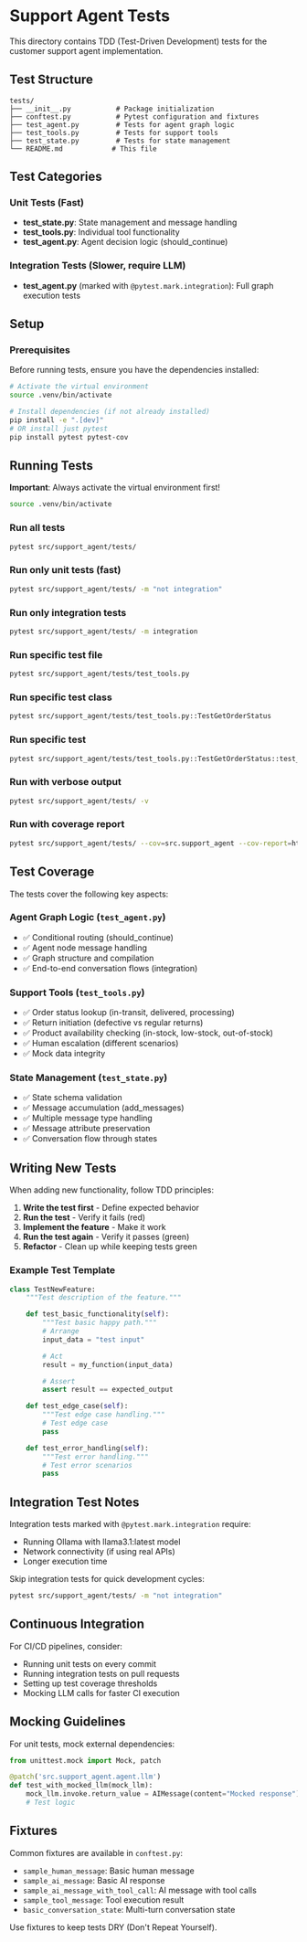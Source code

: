# Support Agent Tests

This directory contains TDD (Test-Driven Development) tests for the customer support agent implementation.

## Test Structure

```
tests/
├── __init__.py           # Package initialization
├── conftest.py           # Pytest configuration and fixtures
├── test_agent.py         # Tests for agent graph logic
├── test_tools.py         # Tests for support tools
├── test_state.py         # Tests for state management
└── README.md            # This file
```

## Test Categories

### Unit Tests (Fast)
- **test_state.py**: State management and message handling
- **test_tools.py**: Individual tool functionality
- **test_agent.py**: Agent decision logic (should_continue)

### Integration Tests (Slower, require LLM)
- **test_agent.py** (marked with `@pytest.mark.integration`): Full graph execution tests

## Setup

### Prerequisites

Before running tests, ensure you have the dependencies installed:

```bash
# Activate the virtual environment
source .venv/bin/activate

# Install dependencies (if not already installed)
pip install -e ".[dev]"
# OR install just pytest
pip install pytest pytest-cov
```

## Running Tests

**Important**: Always activate the virtual environment first!

```bash
source .venv/bin/activate
```

### Run all tests
```bash
pytest src/support_agent/tests/
```

### Run only unit tests (fast)
```bash
pytest src/support_agent/tests/ -m "not integration"
```

### Run only integration tests
```bash
pytest src/support_agent/tests/ -m integration
```

### Run specific test file
```bash
pytest src/support_agent/tests/test_tools.py
```

### Run specific test class
```bash
pytest src/support_agent/tests/test_tools.py::TestGetOrderStatus
```

### Run specific test
```bash
pytest src/support_agent/tests/test_tools.py::TestGetOrderStatus::test_get_order_status_in_transit
```

### Run with verbose output
```bash
pytest src/support_agent/tests/ -v
```

### Run with coverage report
```bash
pytest src/support_agent/tests/ --cov=src.support_agent --cov-report=html
```

## Test Coverage

The tests cover the following key aspects:

### Agent Graph Logic (`test_agent.py`)
- ✅ Conditional routing (should_continue)
- ✅ Agent node message handling
- ✅ Graph structure and compilation
- ✅ End-to-end conversation flows (integration)

### Support Tools (`test_tools.py`)
- ✅ Order status lookup (in-transit, delivered, processing)
- ✅ Return initiation (defective vs regular returns)
- ✅ Product availability checking (in-stock, low-stock, out-of-stock)
- ✅ Human escalation (different scenarios)
- ✅ Mock data integrity

### State Management (`test_state.py`)
- ✅ State schema validation
- ✅ Message accumulation (add_messages)
- ✅ Multiple message type handling
- ✅ Message attribute preservation
- ✅ Conversation flow through states

## Writing New Tests

When adding new functionality, follow TDD principles:

1. **Write the test first** - Define expected behavior
2. **Run the test** - Verify it fails (red)
3. **Implement the feature** - Make it work
4. **Run the test again** - Verify it passes (green)
5. **Refactor** - Clean up while keeping tests green

### Example Test Template

```python
class TestNewFeature:
    """Test description of the feature."""

    def test_basic_functionality(self):
        """Test basic happy path."""
        # Arrange
        input_data = "test input"

        # Act
        result = my_function(input_data)

        # Assert
        assert result == expected_output

    def test_edge_case(self):
        """Test edge case handling."""
        # Test edge case
        pass

    def test_error_handling(self):
        """Test error handling."""
        # Test error scenarios
        pass
```

## Integration Test Notes

Integration tests marked with `@pytest.mark.integration` require:
- Running Ollama with llama3.1:latest model
- Network connectivity (if using real APIs)
- Longer execution time

Skip integration tests for quick development cycles:
```bash
pytest src/support_agent/tests/ -m "not integration"
```

## Continuous Integration

For CI/CD pipelines, consider:
- Running unit tests on every commit
- Running integration tests on pull requests
- Setting up test coverage thresholds
- Mocking LLM calls for faster CI execution

## Mocking Guidelines

For unit tests, mock external dependencies:
```python
from unittest.mock import Mock, patch

@patch('src.support_agent.agent.llm')
def test_with_mocked_llm(mock_llm):
    mock_llm.invoke.return_value = AIMessage(content="Mocked response")
    # Test logic
```

## Fixtures

Common fixtures are available in `conftest.py`:
- `sample_human_message`: Basic human message
- `sample_ai_message`: Basic AI response
- `sample_ai_message_with_tool_call`: AI message with tool calls
- `sample_tool_message`: Tool execution result
- `basic_conversation_state`: Multi-turn conversation state

Use fixtures to keep tests DRY (Don't Repeat Yourself).
